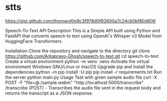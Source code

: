 # stts
https://gist.github.com/thomwolf/e9c3f978d0f82600a7c24cb0bf80d606


Speech-To-Text API
Description
This is a Simple API built using Python and FastAPI that converts speech to text using OpenAI's Whisper v3 Model from HuggingFace Transformers.

Installation
Clone the repository and navigate to the directory
git clone https://github.com/Arkapravo-Ghosh/speech-to-text.git
cd speech-to-text
Create a virtual environment
python -m venv .venv
Activate the virtual environment
Windows
GNU/Linux or macOS
Upgrade pip and install the dependencies
python -m pip install -U pip
pip install -r requirements.txt
Run the server
python main.py
Usage
Test with given sample audio file
curl -X POST -F "file=@./sample.webm" "http://localhost:5000/transcribe"
/transcribe (POST) - Transcribes the audio file sent in the request body and returns the transcript as a JSON response.